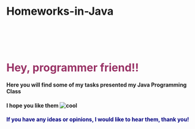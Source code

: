 # Homeworks-in-Java

<h1>&nbsp;</h1>
<h1><span style="color: #993366;">Hey, programmer friend!!</span></h1>
<h4>Here you will find some of my tasks presented my Java Programming Class&nbsp;</h4>
<h4>I hope you like them&nbsp;<img src="https://html-online.com/editor/tinymce4_6_5/plugins/emoticons/img/smiley-cool.gif" alt="cool" />&nbsp;</h4>
<h4><span style="color: #000080;">If you have any ideas or opinions, I would like to hear them, thank you!&nbsp; </span>&nbsp; &nbsp; &nbsp;</h4>
<p>&nbsp;</p>
<p>&nbsp;</p>
